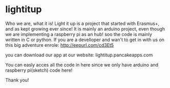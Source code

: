 # lightitup

Who we are, what it is!
Light it up is a project that started with Erasmus+, and as kept growing ever since! It is mainly an arduino project, even though we are implementing a raspberry pi as an hub! soo the code is mainly written in C or python. If you are a develloper and wan't to get in with us on this big adventure enrole: http://eepurl.com/cd3Et5

you can download our app at our website: lightitup.pancakeapps.com

You can easly acces all the code in here since we only have arduino and raspberry pi(sketch) code here!

Thank you!

